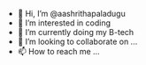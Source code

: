 - 👋 Hi, I’m @aashrithapaladugu
- 👀 I’m interested in coding
- 🌱 I’m currently doing my B-tech
- 💞️ I’m looking to collaborate on ...
- 📫 How to reach me ...

<!---
aashrithapaladugu/aashrithapaladugu is a ✨ special ✨ repository because its `README.md` (this file) appears on your GitHub profile.
You can click the Preview link to take a look at your changes.
--->
